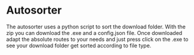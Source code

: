# Autosorter

The autosorter uses a python script to sort the download folder.
With the zip you can download the .exe and a config.json file.
Once downloaded adapt the absolute routes to your needs and just press click on the .exe to see your download folder get sorted according to file type.
